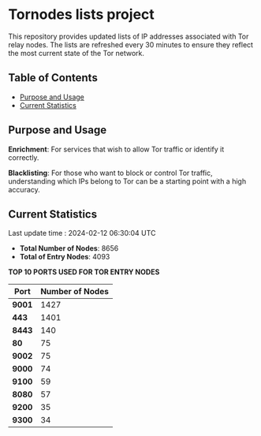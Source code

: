 # Tornodes lists project

This repository provides updated lists of IP addresses associated with Tor relay nodes. The lists are refreshed every 30 minutes to ensure they reflect the most current state of the Tor network.

## Table of Contents

- [Purpose and Usage](#purpose-and-usage)
- [Current Statistics](#current-statistics)


## Purpose and Usage

**Enrichment**: For services that wish to allow Tor traffic or identify it correctly.

**Blacklisting**: For those who want to block or control Tor traffic, understanding which IPs belong to Tor can be a starting point with a high accuracy.

## Current Statistics

Last update time : 2024-02-12 06:30:04 UTC

- **Total Number of Nodes**: 8656
- **Total of Entry Nodes**: 4093

**TOP 10 PORTS USED FOR TOR ENTRY NODES**

| **Port** | **Number of Nodes** |
|------|-----------------|
| **9001**   | 1427  |
| **443**   | 1401  |
| **8443**   | 140  |
| **80**   | 75  |
| **9002**   | 75  |
| **9000**   | 74  |
| **9100**   | 59  |
| **8080**   | 57  |
| **9200**   | 35  |
| **9300**   | 34  |

